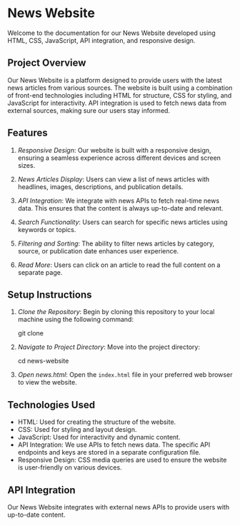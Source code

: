# News Website

Welcome to the documentation for our News Website developed using HTML, CSS, JavaScript, API integration, and responsive design.

## Project Overview

Our News Website is a platform designed to provide users with the latest news articles from various sources.
The website is built using a combination of front-end technologies including HTML for structure, CSS for styling,
and JavaScript for interactivity. API integration is used to fetch news data from external sources, making sure our users stay informed.

## Features

1. *Responsive Design*: Our website is built with a responsive design, ensuring a seamless experience across different devices and screen sizes.

2. *News Articles Display*: Users can view a list of news articles with headlines, images, descriptions, and publication details.

3. *API Integration*: We integrate with news APIs to fetch real-time news data. This ensures that the content is always up-to-date and relevant.

4. *Search Functionality*: Users can search for specific news articles using keywords or topics.

5. *Filtering and Sorting*: The ability to filter news articles by category, source, or publication date enhances user experience.

6. *Read More*: Users can click on an article to read the full content on a separate page.

## Setup Instructions

1. *Clone the Repository*: Begin by cloning this repository to your local machine using the following command:
   
   
   git clone <repository-url>
   

2. *Navigate to Project Directory*: Move into the project directory:
   
   
   cd news-website
   

3. *Open news.html*: Open the `index.html` file in your preferred web browser to view the website.

## Technologies Used

- HTML: Used for creating the structure of the website.
- CSS: Used for styling and layout design.
- JavaScript: Used for interactivity and dynamic content.
- API Integration: We use APIs to fetch news data. The specific API endpoints and keys are stored in a separate configuration file.
- Responsive Design: CSS media queries are used to ensure the website is user-friendly on various devices.

## API Integration

Our News Website integrates with external news APIs to provide users with up-to-date content.

